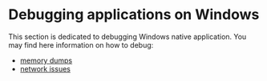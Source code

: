 Debugging applications on Windows
=================================

This section is dedicated to debugging Windows native application. You may find here information on how to debug:

- [memory dumps](memory-dumps)
- [network issues](network)
